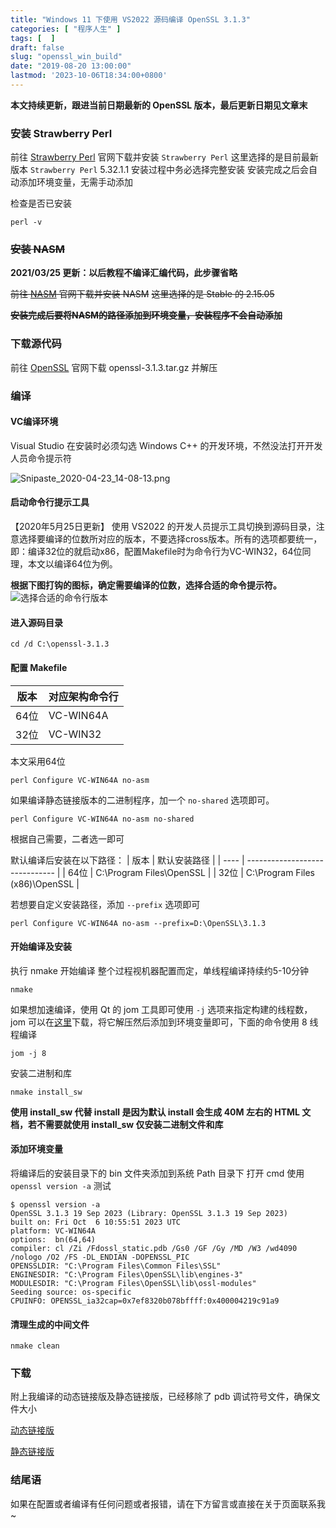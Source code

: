 ```yaml
---
title: "Windows 11 下使用 VS2022 源码编译 OpenSSL 3.1.3"
categories: [ "程序人生" ]
tags: [  ]
draft: false
slug: "openssl_win_build"
date: "2019-08-20 13:00:00"
lastmod: '2023-10-06T18:34:00+0800'
---
```


**本文持续更新，跟进当前日期最新的 OpenSSL 版本，最后更新日期见文章末**

### 安装 Strawberry Perl

前往 [Strawberry Perl][1] 官网下载并安装 `Strawberry Perl`
这里选择的是目前最新版本 `Strawberry Perl` 5.32.1.1
安装过程中务必选择完整安装
安装完成之后会自动添加环境变量，无需手动添加

检查是否已安装

```shell
perl -v
```

### ~~安装 NASM~~

**2021/03/25 更新：以后教程不编译汇编代码，此步骤省略**

~~前往 [NASM][2] 官网下载并安装 NASM~~
~~这里选择的是 Stable 的 2.15.05~~

~~**安装完成后要将NASM的路径添加到环境变量，安装程序不会自动添加**~~

### 下载源代码

前往 [OpenSSL][3] 官网下载 openssl-3.1.3.tar.gz 并解压

### 编译

#### VC编译环境

 Visual Studio 在安装时必须勾选 Windows C++ 的开发环境，不然没法打开开发人员命令提示符

![Snipaste_2020-04-23_14-08-13.png][4]

#### 启动命令行提示工具

【2020年5月25日更新】
 使用 VS2022 的开发人员提示工具切换到源码目录，注意选择要编译的位数所对应的版本，不要选择cross版本。所有的选项都要统一，即：编译32位的就启动x86，配置Makefile时为命令行为VC-WIN32，64位同理，本文以编译64位为例。


**根据下图打钩的图标，确定需要编译的位数，选择合适的命令提示符。**
![选择合适的命令行版本][5]

#### 进入源码目录

```shell
cd /d C:\openssl-3.1.3
```

#### 配置 Makefile

| 版本   | 对应架构命令行 |
| ----- | -------------- |
| 64位 | VC-WIN64A      |
| 32位 | VC-WIN32       |

本文采用64位

```shell
perl Configure VC-WIN64A no-asm
```

如果编译静态链接版本的二进制程序，加一个 `no-shared` 选项即可。

```shell
perl Configure VC-WIN64A no-asm no-shared
```

根据自己需要，二者选一即可

默认编译后安装在以下路径：
| 版本 | 默认安装路径             |
| ---- | ------------------------------ |
| 64位 | C:\\Program Files\\OpenSSL       |
| 32位 | C:\\Program Files (x86)\\OpenSSL |

若想要自定义安装路径，添加 `--prefix` 选项即可

```shell
perl Configure VC-WIN64A no-asm --prefix=D:\OpenSSL\3.1.3
```

#### 开始编译及安装

 执行 nmake 开始编译
整个过程视机器配置而定，单线程编译持续约5-10分钟

```shell
nmake
```

如果想加速编译，使用 Qt 的 jom 工具即可使用 `-j` 选项来指定构建的线程数， jom 可以在[这里](https://download.qt.io/official_releases/jom/)下载，将它解压然后添加到环境变量即可，下面的命令使用 8 线程编译

```shell
jom -j 8
```

安装二进制和库

```shell
nmake install_sw
```

**使用 install_sw 代替 install 是因为默认 install 会生成 40M 左右的 HTML 文档，若不需要就使用 install_sw 仅安装二进制文件和库**

#### 添加环境变量

将编译后的安装目录下的 bin 文件夹添加到系统 Path 目录下
打开 cmd 使用 `openssl version -a` 测试

```shell
$ openssl version -a
OpenSSL 3.1.3 19 Sep 2023 (Library: OpenSSL 3.1.3 19 Sep 2023)
built on: Fri Oct  6 10:55:51 2023 UTC
platform: VC-WIN64A
options:  bn(64,64)
compiler: cl /Zi /Fdossl_static.pdb /Gs0 /GF /Gy /MD /W3 /wd4090 /nologo /O2 /FS -DL_ENDIAN -DOPENSSL_PIC
OPENSSLDIR: "C:\Program Files\Common Files\SSL"
ENGINESDIR: "C:\Program Files\OpenSSL\lib\engines-3"
MODULESDIR: "C:\Program Files\OpenSSL\lib\ossl-modules"
Seeding source: os-specific
CPUINFO: OPENSSL_ia32cap=0x7ef8320b078bffff:0x400004219c91a9
```

#### 清理生成的中间文件

```shell
nmake clean
```

### 下载

附上我编译的动态链接版及静态链接版，已经移除了 pdb 调试符号文件，确保文件大小

[动态链接版](https://cdn.taurusxin.com/softwares/openssl/openssl-3.1.3-windows-amd64-dynamic.zip)

[静态链接版](https://cdn.taurusxin.com/softwares/openssl/openssl-3.1.3-windows-amd64-static.zip)

### 结尾语

如果在配置或者编译有任何问题或者报错，请在下方留言或直接在关于页面联系我~

  [1]: http://strawberryperl.com/
  [2]: https://www.nasm.us/
  [3]: https://www.openssl.org/source/
  [4]: https://cdn.rhyland.cn/usr/uploads/2020/04/504569709.png
  [5]: https://cdn.rhyland.cn/usr/uploads/2020/05/1835595688.jpg
  [6]: https://cdn.rhyland.cn/typecho/2021/09/01/OpenSSL-1.1.1l-windows_x86-64.zip
